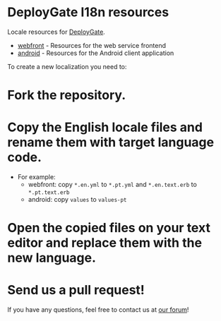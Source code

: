 DeployGate I18n resources
===========

Locale resources for [DeployGate](https://deploygate.com).

 * [webfront](webfront) - Resources for the web service frontend
 * [android](android) - Resources for the Android client application

To create a new localization you need to:

 # Fork the repository.
 # Copy the English locale files and rename them with target language code.
  * For example:
    * webfront: copy `*.en.yml` to `*.pt.yml` and `*.en.text.erb` to `*.pt.text.erb`
    * android: copy `values` to `values-pt`
 # Open the copied files on your text editor and replace them with the new language.
 # Send us a pull request!

If you have any questions, feel free to contact us at [our forum](https://deploygate.com/forum)!
